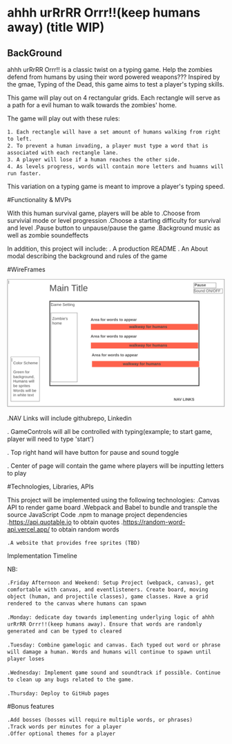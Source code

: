 
# ahhh urRrRR Orrr!!(keep humans away) (title WIP)

## BackGround

ahhh urRrRR Orrr!! is a classic twist on a typing game. Help the zombies defend from humans by using their word powered weapons??? Inspired by the gmae, Typing of the Dead, this game aims to test a player's typing skills. 

This game will play out on 4 rectangular grids. Each rectangle will serve as a path for a evil human to walk towards the zombies' home. 

The game will play out with these rules:

    1. Each rectangle will have a set amount of humans walking from right to left. 
    2. To prevent a human invading, a player must type a word that is associated with each rectangle lane. 
    3. A player will lose if a human reaches the other side. 
    4. As levels progress, words will contain more letters and huamns will run faster. 

This variation on a typing game is meant to improve a player's typing speed. 


#Functionality & MVPs

With this human survival game, players will be able to
    .Choose from survivial mode or level progression
    .Choose a starting difficulty for survival and level
    .Pause button to unpause/pause the game 
    .Background music as well as zombie soundeffects

In addition, this project will include: 
    . A production README
    . An About modal describing the background and rules of the game 


#WireFrames

![screenshot](./images/wireframe.png)

.NAV Links will include githubrepo, Linkedin

. GameControls will all be controlled with typing(example; to start game, player will need to type 'start')

. Top right hand will have button for pause and sound toggle

. Center of page will contain the game where players will be inputting letters to play 


#Technologies, Libraries, APIs

This project will be implemented using the following technologies:
    .Canvas API to render game board 
    .Webpack and Babel to bundle and transple the source JavaScript Code 
    .npm to manage project dependencies 
    .https://api.quotable.io to obtain quotes
    .https://random-word-api.vercel.app/ to obtain random words 
  
    .A website that provides free sprites (TBD)


Implementation Timeline 

NB: 

    .Friday Afternoon and Weekend: Setup Project (webpack, canvas), get comfortable with canvas, and eventlisteners. Create board, moving object (human, and projectile classes), game classes. Have a grid rendered to the canvas where humans can spawn 

    .Monday: dedicate day towards implementing underlying logic of ahhh urRrRR Orrr!!(keep humans away). Ensure that words are randomly generated and can be typed to cleared 

    .Tuesday: Combine gamelogic and canvas. Each typed out word or phrase will damage a human. Words and humans will continue to spawn until player loses 

    .Wednesday: Implement game sound and soundtrack if possible. Continue to clean up any bugs related to the game.

    .Thursday: Deploy to GitHub pages

    

#Bonus features

    .Add bosses (bosses will require multiple words, or phrases)
    .Track words per minutes for a player
    .Offer optional themes for a player







